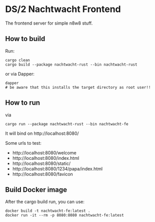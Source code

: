 # DS/2 Nachtwacht Frontend

The frontend server for simple n8w8 stuff.

## How to build

Run:

    cargo clean
    cargo build --package nachtwacht-rust --bin nachtwacht-rust

or via Dapper:

    dapper
    # be aware that this installs the target directory as root user!!

## How to run

via

    cargo run --package nachtwacht-rust --bin nachtwacht-fe

It will bind on http://localhost:8080/

Some urls to test:

* http://localhost:8080/welcome
* http://localhost:8080/index.html
* http://localhost:8080/static/
* http://localhost:8080/1234/papa/index.html
* http://localhost:8080/favicon

## Build Docker image

After the cargo build run, you can use:

    docker build -t nachtwacht-fe:latest .
    docker run -it --rm -p 8080:8080 nachtwacht-fe:latest
